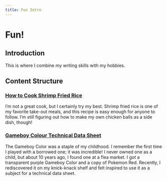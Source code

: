 ```yaml
---
title: Fun Intro
---
```


# Fun!

## **Introduction**

This is where I combine my writing skills with my hobbies.

## **Content Structure**

### [How to Cook Shrimp Fried Rice](how-to-cook-shrimp-fried-rice.md)

I’m not a great cook, but I certainly try my best. Shrimp fried rice is one of my favorite take-out meals, and this recipe is easy enough for anyone to follow. I’m still figuring out how to make my own chicken balls as a side dish, though!

### [Gameboy Colour Technical Data Sheet](gameboy-colour-technical-data-sheet-portfolio.md)

The Gameboy Color was a staple of my childhood. I remember the first time I played with a borrowed one; it was incredible! I never owned one as a child, but about 10 years ago, I found one at a flea market. I got a transparent purple Gameboy Color and a copy of Pokemon Red. Recently, I rediscovered it on my knick-knack shelf and felt inspired to use it as a subject for a technical data sheet.
